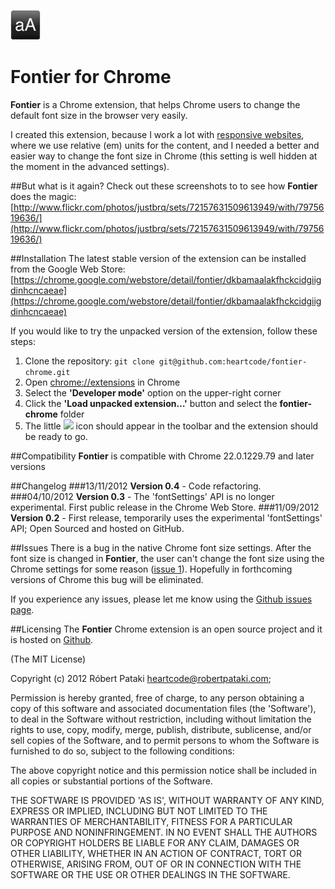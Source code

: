 ![](https://github.com/heartcode/fontier-chrome/raw/master/img/icon_48.png)

Fontier for Chrome
===

**Fontier** is a Chrome extension, that helps Chrome users to change the default font size in the browser very easily.

I created this extension, because I work a lot with [responsive websites](http://viljamis.com/blog/2012/typography/), where we use relative (em) units for the content, and I needed a better and easier way to change the font size in Chrome (this setting is well hidden at the moment in the advanced settings).

##But what is it again?
Check out these screenshots to to see how **Fontier** does the magic:
[http://www.flickr.com/photos/justbrq/sets/72157631509613949/with/7975619636/](http://www.flickr.com/photos/justbrq/sets/72157631509613949/with/7975619636/)

##Installation
The latest stable version of the extension can be installed from the Google Web Store:
[https://chrome.google.com/webstore/detail/fontier/dkbamaalakfhckcidgiigdinhcncaeae](https://chrome.google.com/webstore/detail/fontier/dkbamaalakfhckcidgiigdinhcncaeae)

If you would like to try the unpacked version of the extension, follow these steps:

1. Clone the repository:
```git clone git@github.com:heartcode/fontier-chrome.git```
2. Open  [chrome://extensions](chrome://extensions) in Chrome
3. Select the **'Developer mode'** option on the upper-right corner
2. Click the **'Load unpacked extension…'** button and select the **fontier-chrome** folder
3. The little ![](https://github.com/heartcode/fontier-chrome/raw/master/img/icon_16.png) icon should appear in the toolbar and the extension should be ready to go.

##Compatibility
**Fontier** is compatible with Chrome 22.0.1229.79 and later versions

##Changelog
###13/11/2012
**Version 0.4** - Code refactoring.
###04/10/2012
**Version 0.3** - The 'fontSettings' API is no longer experimental. First public release in the Chrome Web Store.
###11/09/2012
**Version 0.2** - First release, temporarily uses the experimental 'fontSettings' API; Open Sourced and hosted on GitHub.


##Issues
There is a bug in the native Chrome font size settings. After the font size is changed in **Fontier**, the user can't change the font size using the Chrome settings for some reason ([issue 1](https://github.com/heartcode/fontier-chrome/issues/1)). Hopefully in forthcoming versions of Chrome this bug will be eliminated.

If you experience any issues, please let me know using the [Github issues page](https://github.com/heartcode/fontier-chrome/issues).

##Licensing
The **Fontier** Chrome extension is an open source project and it is hosted on [Github](https://github.com/heartcode/fontier-chrome/).

(The MIT License)

Copyright (c) 2012 Róbert Pataki heartcode@robertpataki.com;

Permission is hereby granted, free of charge, to any person obtaining a copy of this software and associated documentation files (the 'Software'), to deal in the Software without restriction, including without limitation the rights to use, copy, modify, merge, publish, distribute, sublicense, and/or sell copies of the Software, and to permit persons to whom the Software is furnished to do so, subject to the following conditions:

The above copyright notice and this permission notice shall be included in all copies or substantial portions of the Software.

THE SOFTWARE IS PROVIDED 'AS IS', WITHOUT WARRANTY OF ANY KIND, EXPRESS OR IMPLIED, INCLUDING BUT NOT LIMITED TO THE WARRANTIES OF MERCHANTABILITY, FITNESS FOR A PARTICULAR PURPOSE AND NONINFRINGEMENT. IN NO EVENT SHALL THE AUTHORS OR COPYRIGHT HOLDERS BE LIABLE FOR ANY CLAIM, DAMAGES OR OTHER LIABILITY, WHETHER IN AN ACTION OF CONTRACT, TORT OR OTHERWISE, ARISING FROM, OUT OF OR IN CONNECTION WITH THE SOFTWARE OR THE USE OR OTHER DEALINGS IN THE SOFTWARE.